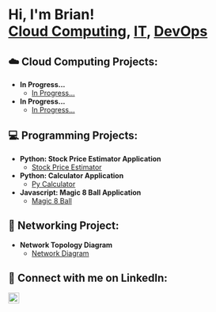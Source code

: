 <h1>Hi, I'm Brian! <br/><a href="">Cloud Computing</a>, <a href="">IT</a>, <a href="https://github.com/brianhernandez04">DevOps</a></h1>

<h2>☁️ Cloud Computing Projects:</h2>

- <b>In Progress...</b>
  - [In Progress...](https://example.com/)
- <b>In Progress...</b>
  - [In Progress...](https://example.com/)

<h2>💻 Programming Projects:</h2>

- <b>Python: Stock Price Estimator Application</b>
  - [Stock Price Estimator](https://github.com/brianhernandez04/StockEstimatorApp)
- <b>Python: Calculator Application</b>
  - [Py Calculator](https://github.com/brianhernandez04/pythoncalculator)
- <b>Javascript: Magic 8 Ball Application</b>
  - [Magic 8 Ball](https://github.com/brianhernandez04/magic8ball)

<!---
<h2>🐧 Linux Projects:</h2>

- <b>In Progress...</b>
  - [In Progress...](https://example.com/)
- <b>In Progress...</b>
  - [In Progress...](https://example.com/)

<h2>👨‍💻 Devops Projects:</h2>

- <b>In Progress...</b>
  - [In Progress...](https://example.com/)
- <b>In Progress...</b>
  - [In Progress...](https://example.com/)
 -->
<h2>🛜 Networking Project:</h2>

- <b>Network Topology Diagram</b>
  - [Network Diagram](https://github.com/brianhernandez04/Network-Topology-Diagram)
  
<h2> 🤳 Connect with me on LinkedIn:</h2>

[<img align="left" alt="BrianHernandez | LinkedIn" width="22px" src="https://cdn.jsdelivr.net/npm/simple-icons@v3/icons/linkedin.svg" />][linkedin]

[linkedin]: https://www.linkedin.com/in/brian-hernandez04/
